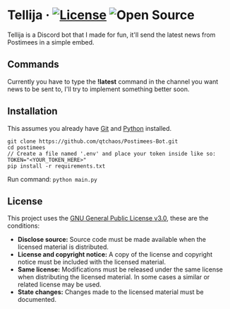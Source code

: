 # Tellija &middot; [![License](https://img.shields.io/badge/License-GPLv3-blue.svg)](https://www.gnu.org/licenses/gpl-3.0) ![Open Source](https://img.shields.io/badge/open_source-<3-critical)

Tellija is a Discord bot that I made for fun, it'll send the latest news from Postimees in a simple embed.

## Commands
Currently you have to type the **!latest** command in the channel you want news to be sent to, I'll try to implement something better soon.

## Installation
This assumes you already have [Git](https://git-scm.com/downloads) and [Python](https://www.python.org/) installed.
```
git clone https://github.com/qtchaos/Postimees-Bot.git
cd postimees
// Create a file named '.env' and place your token inside like so: TOKEN="<YOUR_TOKEN_HERE>"
pip install -r requirements.txt
```
Run command: ``python main.py``

## License
This project uses the [GNU General Public License v3.0](https://choosealicense.com/licenses/gpl-3.0/), these are the conditions:
* **Disclose source:** Source code must be made available when the licensed material is distributed.
* **License and copyright notice:** A copy of the license and copyright notice must be included with the licensed material.
* **Same license:** Modifications must be released under the same license when distributing the licensed material. In some cases a similar or related license may be used.
* **State changes:** Changes made to the licensed material must be documented.

    

